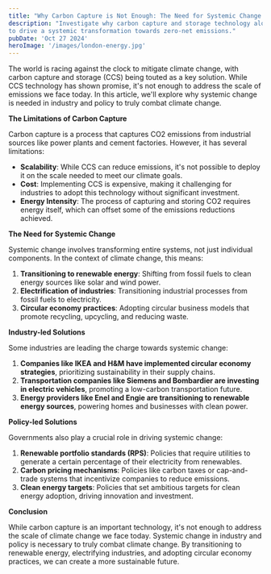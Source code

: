 ```yaml
---
title: "Why Carbon Capture is Not Enough: The Need for Systemic Change in Industry and Policy"
description: "Investigate why carbon capture and storage technology alone cannot solve climate change, highlighting the need for broader policy changes
to drive a systemic transformation towards zero-net emissions."
pubDate: 'Oct 27 2024'
heroImage: '/images/london-energy.jpg'
---
```


The world is racing against the clock to mitigate climate change, with carbon capture and storage (CCS) being touted as a key solution. While CCS technology has shown promise, it's not enough to address
the scale of emissions we face today. In this article, we'll explore why systemic change is needed in industry and policy to truly combat climate change.

**The Limitations of Carbon Capture**

Carbon capture is a process that captures CO2 emissions from industrial sources like power plants and cement factories. However, it has several limitations:

*   **Scalability**: While CCS can reduce emissions, it's not possible to deploy it on the scale needed to meet our climate goals.
*   **Cost**: Implementing CCS is expensive, making it challenging for industries to adopt this technology without significant investment.
*   **Energy Intensity**: The process of capturing and storing CO2 requires energy itself, which can offset some of the emissions reductions achieved.

**The Need for Systemic Change**

Systemic change involves transforming entire systems, not just individual components. In the context of climate change, this means:

1.  **Transitioning to renewable energy**: Shifting from fossil fuels to clean energy sources like solar and wind power.
2.  **Electrification of industries**: Transitioning industrial processes from fossil fuels to electricity.
3.  **Circular economy practices**: Adopting circular business models that promote recycling, upcycling, and reducing waste.

**Industry-led Solutions**

Some industries are leading the charge towards systemic change:

1.  **Companies like IKEA and H&M have implemented circular economy strategies**, prioritizing sustainability in their supply chains.
2.  **Transportation companies like Siemens and Bombardier are investing in electric vehicles**, promoting a low-carbon transportation future.
3.  **Energy providers like Enel and Engie are transitioning to renewable energy sources**, powering homes and businesses with clean power.

**Policy-led Solutions**

Governments also play a crucial role in driving systemic change:

1.  **Renewable portfolio standards (RPS)**: Policies that require utilities to generate a certain percentage of their electricity from renewables.
2.  **Carbon pricing mechanisms**: Policies like carbon taxes or cap-and-trade systems that incentivize companies to reduce emissions.
3.  **Clean energy targets**: Policies that set ambitious targets for clean energy adoption, driving innovation and investment.

**Conclusion**

While carbon capture is an important technology, it's not enough to address the scale of climate change we face today. Systemic change in industry and policy is necessary to truly combat climate change.
By transitioning to renewable energy, electrifying industries, and adopting circular economy practices, we can create a more sustainable future.